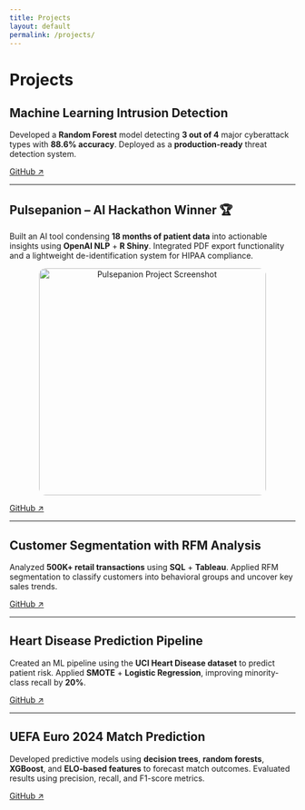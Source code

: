 ```yaml
---
title: Projects
layout: default
permalink: /projects/
---
```


# Projects

## Machine Learning Intrusion Detection
Developed a **Random Forest** model detecting **3 out of 4** major cyberattack types with **88.6% accuracy**. Deployed as a **production-ready** threat detection system.

[GitHub ↗](https://github.com/k-shiroma-code/cybersecurity-ml-detection)

---

## Pulsepanion – AI Hackathon Winner 🏆
Built an AI tool condensing **18 months of patient data** into actionable insights using **OpenAI NLP** + **R Shiny**. Integrated PDF export functionality and a lightweight de-identification system for HIPAA compliance.

<p align="center">
  <img src="{{ site.baseurl }}/assets/img/Pulsepantion.jpg" alt="Pulsepanion Project Screenshot" style="border-radius:12px; width:400px;">
</p>

[GitHub ↗](https://github.com/k-shiroma-code/NCHacks-Pulsepanion)

---

## Customer Segmentation with RFM Analysis
Analyzed **500K+ retail transactions** using **SQL** + **Tableau**. Applied RFM segmentation to classify customers into behavioral groups and uncover key sales trends.

[GitHub ↗](https://github.com/k-shiroma-code/Customer-Segmentation-with-RFM-Analysis)

---

## Heart Disease Prediction Pipeline
Created an ML pipeline using the **UCI Heart Disease dataset** to predict patient risk. Applied **SMOTE** + **Logistic Regression**, improving minority-class recall by **20%**.

[GitHub ↗](https://github.com/k-shiroma-code/Heart-Disease-ML-Project)

---

## UEFA Euro 2024 Match Prediction
Developed predictive models using **decision trees**, **random forests**, **XGBoost**, and **ELO-based features** to forecast match outcomes. Evaluated results using precision, recall, and F1-score metrics.

[GitHub ↗](https://github.com/k-shiroma-code/CSUF-REU-Football-Analytics)
